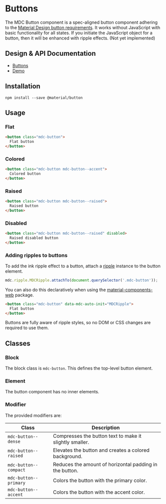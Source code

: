 <!--docs:
title: "Buttons"
layout: detail
section: components
excerpt: "Material Design-styled buttons."
iconId: button
path: /catalog/buttons/
-->

# Buttons

The MDC Button component is a spec-aligned button component adhering to the
[Material Design button requirements](https://material.io/guidelines/components/buttons.html).
It works without JavaScript with basic functionality for all states.
If you initiate the JavaScript object for a button, then it will be enhanced with ripple effects. (Not yet implemented)

## Design & API Documentation

<ul class="icon-list">
  <li class="icon-list-item icon-list-item--spec">
    <a href="https://material.io/guidelines/components/buttons.html">Buttons</a>
  </li>
  <li class="icon-list-item icon-list-item--link">
    <a href="https://material-components-web.appspot.com/button.html">Demo</a>
  </li>
</ul>

## Installation

```
npm install --save @material/button
```

## Usage

### Flat

```html
<button class="mdc-button">
  Flat button
</button>
```

### Colored

```html
<button class="mdc-button mdc-button--accent">
  Colored button
</button>
```

### Raised

```html
<button class="mdc-button mdc-button--raised">
  Raised button
</button>
```

### Disabled

```html
<button class="mdc-button mdc-button--raised" disabled>
  Raised disabled button
</button>
```

### Adding ripples to buttons

To add the ink ripple effect to a button, attach a [ripple](../mdc-ripple) instance to the
button element.

```js
mdc.ripple.MDCRipple.attachTo(document.querySelector('.mdc-button'));
```

You can also do this declaratively when using the [material-components-web](../material-components-web) package.

```html
<button class="mdc-button" data-mdc-auto-init="MDCRipple">
  Flat button
</button>
```

Buttons are fully aware of ripple styles, so no DOM or CSS changes are required to use them.

## Classes

### Block

The block class is `mdc-button`. This defines the top-level button element.

### Element

The button component has no inner elements.

### Modifier

The provided modifiers are:

| Class                 | Description                                             |
| --------------------- | ------------------------------------------------------- |
| `mdc-button--dense`   | Compresses the button text to make it slightly smaller. |
| `mdc-button--raised`  | Elevates the button and creates a colored background.   |
| `mdc-button--compact` | Reduces the amount of horizontal padding in the button. |
| `mdc-button--primary` | Colors the button with the primary color.               |
| `mdc-button--accent`  | Colors the button with the accent color.                |
